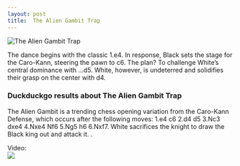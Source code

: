 ```yaml
---
layout: post
title:  The Alien Gambit Trap
---
```



![The Alien Gambit Trap](https://www.thechesswebsite.com/wp-content/uploads/2024/03/1-alienmp4-1.webp)

The dance begins with the classic 1.e4. In response, Black sets the stage for the Caro-Kann, steering the pawn to c6. The plan? To challenge White’s central dominance with …d5. White, however, is undeterred and solidifies their grasp on the center with d4.


### Duckduckgo results about The Alien Gambit Trap

The Alien Gambit is a trending chess opening variation from the Caro-Kann Defense, which occurs after the following moves: 1.e4 c6 2.d4 d5 3.Nc3 dxe4 4.Nxe4 Nf6 5.Ng5 h6 6.Nxf7. White sacrifices the knight to draw the Black king out and attack it. .

Video:  
[![](https://tse4.mm.bing.net/th?id=OVF.MqLiUN%2fUNRfMXQTgijOr4Q&pid=Api)](https://www.youtube.com/watch?v=DSjivfu000g)

